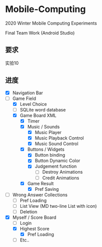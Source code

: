 # Mobile-Computing

2020 Winter Mobile Computing Experiments

Final Team Work (Android Studio)

## 要求

实验10

## 进度

- [x] Navigation Bar
- [ ] Game Field
  - [x] Level Choice
  - [ ] SQLite word database
  - [x] Game Board XML
    - [x] Timer
    - [x] Music / Sounds
      - [x] Music Player
      - [x] Music Playback Control
      - [x] Music Sound Control
    - [x] Buttons / Widgets
      - [x] Button binding 
      - [x] Button Dynamic Color
      - [x] Judgement function
        - [ ] Destroy Animations
        - [ ] Credit Animations
    - [x] Game Result
      - [x] Pref Saving
- [ ] Wrong Answer Collections
  - [ ] Pref Loading
  - [ ] List View (MD two-line List with icon)
  - [ ] Deletion
- [x] Myself / Score Board
  - [ ] Login
  - [x] Highest Score
    - [x] Pref Loading
  - [ ] Etc..